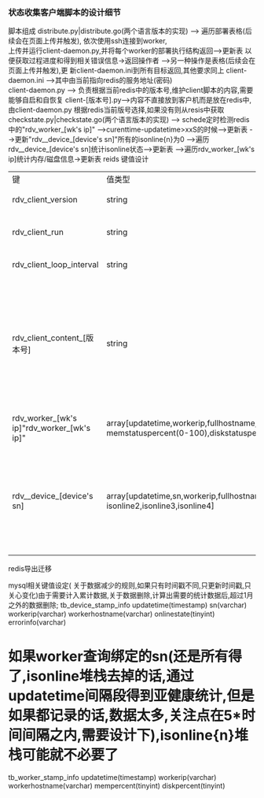 ### 状态收集客户端脚本的设计细节  

脚本组成
distribute.py|distribute.go(两个语言版本的实现) --> 遍历部署表格(后续会在页面上传并触发),
							依次使用ssh连接到worker,  
                           上传并运行client-daemon.py,并将每个worker的部署执行结构返回-->更新表
                           以便获取过程进度和得到相关错误信息->返回操作者
                           -->另一种操作是表格(后续会在页面上传并触发),更
                           新client-daemon.ini到所有目标返回,其他要求同上
client-daemon.ini -->其中由当前指向redis的服务地址(密码)                          
client-daemon.py --> 负责根据当前redis中的版本号,维护client脚本的内容,需要能够自启和自恢复
client-[版本号].py-->内容不直接放到客户机而是放在redis中,由client-daemon.py 
                     根据redis当前版号选择,如果没有则从resis中获取
checkstate.py|checkstate.go(两个语言版本的实现) -->   schede定时检测redis中的"rdv_worker_[wk's ip]"
                      -->curenttime-updatetime>xxS的时候-->更新表
                      -->更新"rdv__device_[device's sn]"所有的isonline{n}为0
                      -->遍历rdv__device_[device's sn]统计isonline状态-->更新表
					  -->遍历rdv_worker_[wk's ip]统计内存/磁盘信息->更新表
reids 键值设计   

<table>
	<tr>
		<td>键</td>
		<td>值类型</td>
		<td>备注</td>
	</tr>
	<tr>
		<td>rdv_client_version</td>
		<td>string</td>
		<td>client.py的版本号</td>
	</tr>
	<tr>
		<td>rdv_client_run</td>
		<td>string</td>
		<td>0表示停止,1表示运行</td>
	</tr>
	<tr>
		<td>rdv_client_loop_interval</td>
		<td>string</td>
		<td>检测上报周期</td>
	</tr>
	<tr>
		<td>rdv_client_content_[版本号]</td>
		<td>string</td>
		<td>当前版本对应的client.py</br>脚本utf-8(不包含bom字节)编码正文字符串,脚本正文中也需要包含当前版本号</td>
	</tr>
	<tr>
		<td>rdv_worker_[wk's ip]"rdv_worker_[wk's ip]"</td>
		<td>array[updatetime,workerip,fullhostname,</br>memstatuspercent(0-100),diskstatuspercent(0-100)]</td>
		<td>对应一个worker的状态</td>
	</tr>
	<tr>
		<td>rdv__device_[device's sn]</td>
		<td>array[updatetime,sn,workerip,fullhostname,errorinfo,isonline0,isonline1,</br>isonline2,isonline3,isonline4]</td>
		<td>对应一个设备的状态,client.py对isonline</br>状态fifo压栈状态,第一次填充时isonline{n}默认为1</td>
	</tr>
</table>

 redis导出迁移

 mysql相关键值设定( 关于数据减少的规则,如果只有时间戳不同,只更新时间戳,只关心变化)由于需要计入累计数据,关于数据删除,计算出需要的统计数据后,超过1月之外的数据删除;
 tb_device_stamp_info
 updatetime(timestamp) sn(varchar) workerip(varchar) workerhostname(varchar) onlinestate(tinyint) errorinfo(varchar) 
 # 如果worker查询绑定的sn(还是所有得了,isonline堆栈去掉的话,通过updatetime间隔段得到亚健康统计,但是如果都记录的话,数据太多,关注点在5*时间间隔之内,需要设计下),isonline{n}堆栈可能就不必要了

 tb_worker_stamp_info 
 updatetime(timestamp) workerip(varchar) workerhostname(varchar) mempercent(tinyint) diskpercent(tinyint)

  
 
 